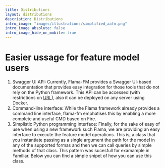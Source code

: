 ```yaml
---
title: Distributions
layout: distributions
description: Distributions
intro_image: "images/illustrations/simplified_aafm.png"
intro_image_absolute: false
intro_image_hide_on_mobile: true
---
```


# Easier ussage for feature model users

1. Swagger UI API: Currently, Flama-FM provides a Swagger UI-based documentation that provides easy integration for those tools that do not rely on the Python framework. This API can be accessed (with restrictions on [URL](URL)), also it can be deployed on any server using Docker.
2. Command-line interface: While the Flama framework already provides a command line interface, flama-fm emphatises this by enabling a more complete and useful CMD based on Fire.
3. Simplistic Python programming interface: Finally, for the sake of easy of use when using a new framework such Flama, we are providing an easy interface to execute the feature model operations. This is, a class that you instantiate passing as a single argument the path for the model in any of the supported formas and then we can call queries by simple methods of that class. This pattern was sucesfull for examample in Familiar. Below you can find a simple snipet of how you can use this class. 